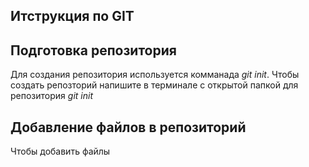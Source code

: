 ## Итструкция по GIT

## Подготовка репозитория
Для создания репозитория используется комманада *git init*. Чтобы создать репозторий напишите в терминале с открытой папкой для репозитория *git init*

## Добавление файлов в репозиторий
Чтобы добавить файлы
